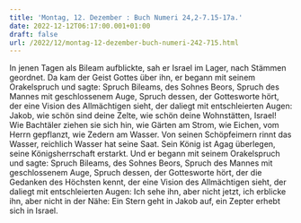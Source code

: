 ```yaml
---
title: 'Montag, 12. Dezember : Buch Numeri 24,2-7.15-17a.'
date: 2022-12-12T06:17:00.001+01:00
draft: false
url: /2022/12/montag-12-dezember-buch-numeri-242-715.html
---
```


In jenen Tagen als Bileam aufblickte, sah er Israel im Lager, nach Stämmen geordnet. Da kam der Geist Gottes über ihn, er begann mit seinem Orakelspruch und sagte: Spruch Bileams, des Sohnes Beors, Spruch des Mannes mit geschlossenem Auge, Spruch dessen, der Gottesworte hört, der eine Vision des Allmächtigen sieht, der daliegt mit entschleierten Augen: Jakob, wie schön sind deine Zelte, wie schön deine Wohnstätten, Israel! Wie Bachtäler ziehen sie sich hin, wie Gärten am Strom, wie Eichen, vom Herrn gepflanzt, wie Zedern am Wasser. Von seinen Schöpfeimern rinnt das Wasser, reichlich Wasser hat seine Saat. Sein König ist Agag überlegen, seine Königsherrschaft erstarkt. Und er begann mit seinem Orakelspruch und sagte: Spruch Bileams, des Sohnes Beors, Spruch des Mannes mit geschlossenem Auge, Spruch dessen, der Gottesworte hört, der die Gedanken des Höchsten kennt, der eine Vision des Allmächtigen sieht, der daliegt mit entschleierten Augen: Ich sehe ihn, aber nicht jetzt, ich erblicke ihn, aber nicht in der Nähe: Ein Stern geht in Jakob auf, ein Zepter erhebt sich in Israel.